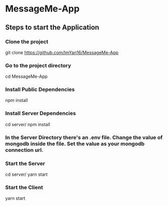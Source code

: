 # MessageMe-App
## Steps to start the Application
### Clone the project
  git clone https://github.com/ImYan16/MessageMe-App
### Go to the project directory
  cd MessageMe-App
### Install Public Dependencies 
  npm install
### Install Server Dependencies
  cd server/
  npm install
### In the Server Directory there's an .env file. Change the value of mongodb inside the file. Set the value as your mongodb connection url.
### Start the Server
  cd server/
  yarn start
### Start the Client
  yarn start
